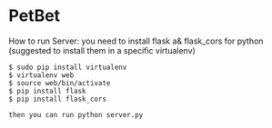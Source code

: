 # PetBet

How to run Server:
	you need to install flask a& flask_cors for python (suggested to install them in a specific virtualenv)
	
	$ sudo pip install virtualenv
	$ virtualenv web
	$ source web/bin/activate
	$ pip install flask
	$ pip install flask_cors

	then you can run python server.py
